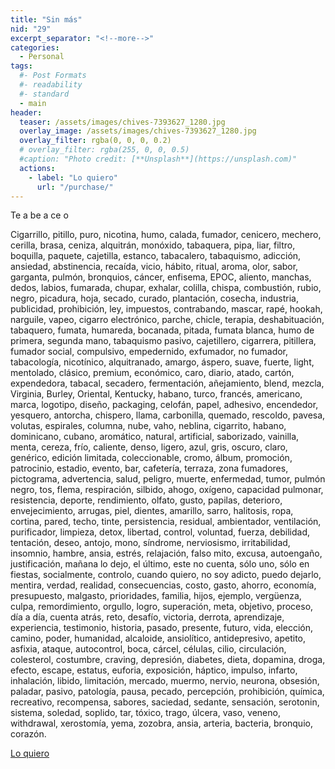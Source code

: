```yaml
---
title: "Sin más"
nid: "29"
excerpt_separator: "<!--more-->"
categories:
  - Personal
tags:
  #- Post Formats
  #- readability
  #- standard
  - main
header:
  teaser: /assets/images/chives-7393627_1280.jpg
  overlay_image: /assets/images/chives-7393627_1280.jpg
  overlay_filter: rgba(0, 0, 0, 0.2)
  # overlay_filter: rgba(255, 0, 0, 0.5)
  #caption: "Photo credit: [**Unsplash**](https://unsplash.com)"
  actions:
    - label: "Lo quiero"
      url: "/purchase/"
---
```


Te a be a ce o

<!--more-->

Cigarrillo, pitillo, puro, nicotina, humo, calada, fumador, cenicero, mechero, cerilla, brasa, ceniza, alquitrán, monóxido, tabaquera, pipa, liar, filtro, boquilla, paquete, cajetilla, estanco, tabacalero, tabaquismo, adicción, ansiedad, abstinencia, recaída, vicio, hábito, ritual, aroma, olor, sabor, garganta, pulmón, bronquios, cáncer, enfisema, EPOC, aliento, manchas, dedos, labios, fumarada, chupar, exhalar, colilla, chispa, combustión, rubio, negro, picadura, hoja, secado, curado, plantación, cosecha, industria, publicidad, prohibición, ley, impuestos, contrabando, mascar, rapé, hookah, narguile, vapeo, cigarro electrónico, parche, chicle, terapia, deshabituación, tabaquero, fumata, humareda, bocanada, pitada, fumata blanca, humo de primera, segunda mano, tabaquismo pasivo, cajetillero, cigarrera, pitillera, fumador social, compulsivo, empedernido, exfumador, no fumador, tabacología, nicotínico, alquitranado, amargo, áspero, suave, fuerte, light, mentolado, clásico, premium, económico, caro, diario, atado, cartón, expendedora, tabacal, secadero, fermentación, añejamiento, blend, mezcla, Virginia, Burley, Oriental, Kentucky, habano, turco, francés, americano, marca, logotipo, diseño, packaging, celofán, papel, adhesivo, encendedor, yesquero, antorcha, chispero, llama, carbonilla, quemado, rescoldo, pavesa, volutas, espirales, columna, nube, vaho, neblina, cigarrito, habano, dominicano, cubano, aromático, natural, artificial, saborizado, vainilla, menta, cereza, frío, caliente, denso, ligero, azul, gris, oscuro, claro, genérico, edición limitada, coleccionable, cromo, álbum, promoción, patrocinio, estadio, evento, bar, cafetería, terraza, zona fumadores, pictograma, advertencia, salud, peligro, muerte, enfermedad, tumor, pulmón negro, tos, flema, respiración, silbido, ahogo, oxígeno, capacidad pulmonar, resistencia, deporte, rendimiento, olfato, gusto, papilas, deterioro, envejecimiento, arrugas, piel, dientes, amarillo, sarro, halitosis, ropa, cortina, pared, techo, tinte, persistencia, residual, ambientador, ventilación, purificador, limpieza, detox, libertad, control, voluntad, fuerza, debilidad, tentación, deseo, antojo, mono, síndrome, nerviosismo, irritabilidad, insomnio, hambre, ansia, estrés, relajación, falso mito, excusa, autoengaño, justificación, mañana lo dejo, el último, este no cuenta, sólo uno, sólo en fiestas, socialmente, controlo, cuando quiero, no soy adicto, puedo dejarlo, mentira, verdad, realidad, consecuencias, costo, gasto, ahorro, economía, presupuesto, malgasto, prioridades, familia, hijos, ejemplo, vergüenza, culpa, remordimiento, orgullo, logro, superación, meta, objetivo, proceso, día a día, cuenta atrás, reto, desafío, victoria, derrota, aprendizaje, experiencia, testimonio, historia, pasado, presente, futuro, vida, elección, camino, poder, humanidad, alcaloide, ansiolítico, antidepresivo, apetito, asfixia, ataque, autocontrol, boca, cárcel, células, cilio, circulación, colesterol, costumbre, craving, depresión, diabetes, dieta, dopamina, droga, efecto, escape, estatus, euforia, exposición, háptico, impulso, infarto, inhalación, libido, limitación, mercado, muermo, nervio, neurona, obsesión, paladar, pasivo, patología, pausa, pecado, percepción, prohibición, química, recreativo, recompensa, sabores, saciedad, sedante, sensación, serotonin, sistema, soledad, soplido, tar, tóxico, trago, úlcera, vaso, veneno, withdrawal, xerostomía, yema, zozobra, ansia, arteria, bacteria, bronquio, corazón.

[Lo quiero](../../purchase/)


